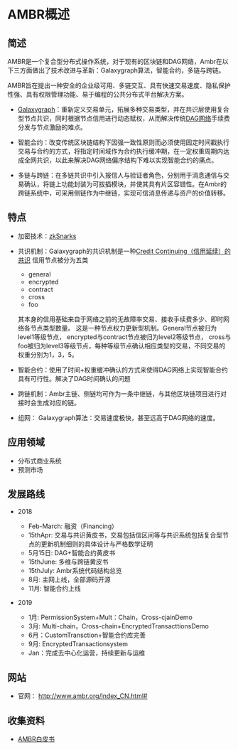 # AMBR概述

## 简述

AMBR是一个复合型分布式操作系统，对于现有的区块链和DAG网络，Ambr在以下三方面做出了技术改进与革新：Galaxygraph算法，智能合约，多链与跨链。

AMBR旨在提出一种安全的企业级可用、多链交互、具有快速交易速度、隐私保护性强、具有权限管理功能、易于编程的公共分布式平台解决方案。

- [Galaxygraph](../../核心技术/组网拓扑/Galaxygraph.md)：重新定义交易单元，拓展多种交易类型，并在共识层使用复合型节点共识，同时根据节点信用进行动态赋权，从而解决传统[DAG网络](../../核心技术/组网拓扑/DAG网络.md)手续费分发与节点激励的难点。

- 智能合约：改变传统区块链结构下因强一致性原则而必须使用固定时间戳执行交易与合约的方式，将指定时间域作为合约执行缓冲期，在一定权重周期内达成全网共识，以此来解决DAG网络偏序结构下难以实现智能合约的痛点。

- 多链与跨链：在多链共识中引入报信人与验证者角色，分别用于消息通信与交易确认，将链上功能封装为可拔插模块，并使其具有片区容错性。在Ambr的跨链系统中，可采用侧链作为中继链，实现可信消息传递与资产的价值转移。

## 特点

- 加密技术：[zkSnarks](../../核心技术/加密技术/加密算法-zkSNARK.md)
- 共识机制：Galaxygraph的共识机制是一种[Credit Continuing（信用延续）的共识](../../核心技术/共识算法/共识算法-CreditContinuing.md)
  信用节点被分为五类
  - general
  - encrypted
  - contract
  - cross
  - foo

  其本身的信用基础来自于网络之前的无故障率交易、接收手续费多少、即时网络各节点类型数量。
  这是一种节点权力更新型机制。General节点被归为level1等级节点，
  encrypted与contract节点被归为level2等级节点，
  cross与foo被归为level3等级节点，每种等级节点确认相应类型的交易，不同交易的权重分别为1，3，5。

- 智能合约：使用了时间+权重缓冲确认的方式来使得DAG网络上实现智能合约具有可行性。解决了DAG时间确认的问题

- 跨链机制：Ambr主链、侧链均可作为一条中继链，与其他区块链项目进行对接时会生成对应的链。

- 组网： Galaxygraph算法：交易速度极快，甚至远高于DAG网络的速度。

## 应用领域

- 分布式商业系统
- 预测市场

## 发展路线

- 2018
  - Feb-March: 融资（Financing）
  - 15thApr: 交易与共识黄皮书，交易包括信区间等与共识系统包括复合型节点的更新机制细则的具体设计与严格数学证明
  - 5月15日: DAG+智能合约黄皮书
  - 15thJune: 多维与跨链黄皮书
  - 15thJuly: Ambr系统代码结构总览
  - 8月: 主网上线，全部源码开源
  - 11月: 智能合约上线

- 2019
  - 1月: PermissionSystem+Mult：Chain，Cross-cjainDemo
  - 3月: Multi-chain，Cross-chain+EncryptedTransacttionsDemo
  - 6月：CustomTransction+智能合约库完善
  - 9月: EncryptedTransactionsystem
  - Jan：完成去中心化运营，持续更新与运维

## 网站

- 官网： <http://www.ambr.org/index_CN.html#>

## 收集资料

- [AMBR白皮书](AMBR白皮书.md)
